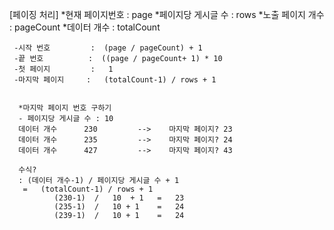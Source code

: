 [페이징 처리]
     *현재 페이지번호       :  page
     *페이지당 게시글 수    : rows
     *노출 페이지 개수      :  pageCount
     *데이터 개수 	        :  totalCount

     -시작 번호 	    :  (page / pageCount) + 1   
     -끝 번호 	        :  ((page / pageCount+ 1) * 10 
     -첫 페이지 	    :   1
     -마지막 페이지     :   (totalCount-1) / rows + 1

 
      *마지막 페이지 번호 구하기
      - 페이지당 게시글 수 : 10
      데이터 개수      230         -->    마지막 페이지? 23
      데이터 개수      235         -->    마지막 페이지? 24
      데이터 개수      427         -->    마지막 페이지? 43

      수식?
      : (데이터 개수-1) / 페이지당 게시글 수 + 1
       =   (totalCount-1) / rows + 1
              (230-1)  /   10  + 1   =   23
              (235-1)  /   10 + 1    =   24
              (239-1)  /   10 + 1    =   24